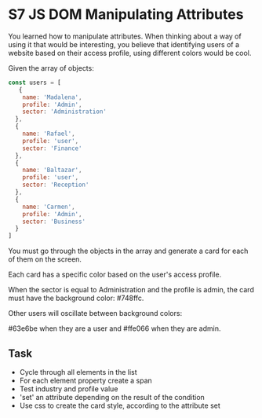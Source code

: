 # S7 JS DOM Manipulating Attributes

You learned how to manipulate attributes. 
When thinking about a way of using it that would be interesting, you believe that identifying users of a website based on their access profile, using different colors would be cool.

Given the array of objects:
```js
const users = [
   {
    name: 'Madalena',
    profile: 'Admin',
    sector: 'Administration'
  },
  {
    name: 'Rafael',
    profile: 'user',
    sector: 'Finance'
  },  
  {
    name: 'Baltazar',
    profile: 'user',
    sector: 'Reception'
  },  
  {
    name: 'Carmen',
    profile: 'Admin',
    sector: 'Business'
  }    
]
```
You must go through the objects in the array and generate a card for each of them on the screen.

Each card has a specific color based on the user's access profile.

When the sector is equal to Administration and the profile is admin, the card must have the background color: #748ffc.

Other users will oscillate between background colors:

#63e6be when they are a user
and #ffe066 when they are admin.

## Task

- Cycle through all elements in the list
- For each element property create a span
- Test industry and profile value
- 'set' an attribute depending on the result of the condition
- Use css to create the card style, according to the attribute set
